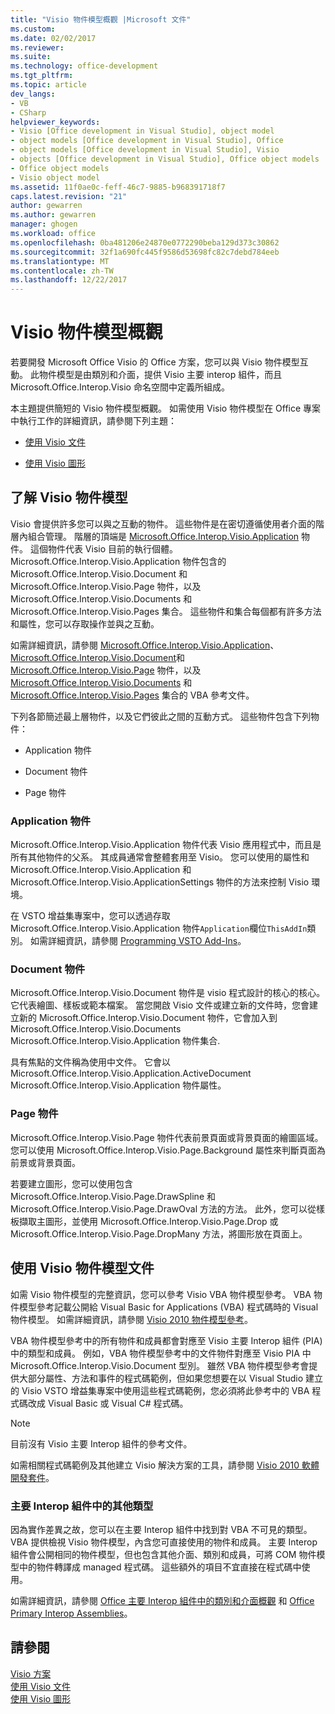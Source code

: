 ```yaml
---
title: "Visio 物件模型概觀 |Microsoft 文件"
ms.custom: 
ms.date: 02/02/2017
ms.reviewer: 
ms.suite: 
ms.technology: office-development
ms.tgt_pltfrm: 
ms.topic: article
dev_langs:
- VB
- CSharp
helpviewer_keywords:
- Visio [Office development in Visual Studio], object model
- object models [Office development in Visual Studio], Office
- object models [Office development in Visual Studio], Visio
- objects [Office development in Visual Studio], Office object models
- Office object models
- Visio object model
ms.assetid: 11f0ae0c-feff-46c7-9885-b968391718f7
caps.latest.revision: "21"
author: gewarren
ms.author: gewarren
manager: ghogen
ms.workload: office
ms.openlocfilehash: 0ba481206e24870e0772290beba129d373c30862
ms.sourcegitcommit: 32f1a690fc445f9586d53698fc82c7debd784eeb
ms.translationtype: MT
ms.contentlocale: zh-TW
ms.lasthandoff: 12/22/2017
---
```

# <a name="visio-object-model-overview"></a>Visio 物件模型概觀
  若要開發 Microsoft Office Visio 的 Office 方案，您可以與 Visio 物件模型互動。 此物件模型是由類別和介面，提供 Visio 主要 interop 組件，而且 Microsoft.Office.Interop.Visio 命名空間中定義所組成。  
  
 本主題提供簡短的 Visio 物件模型概觀。 如需使用 Visio 物件模型在 Office 專案中執行工作的詳細資訊，請參閱下列主題：  
  
-   [使用 Visio 文件](../vsto/working-with-visio-documents.md)  
  
-   [使用 Visio 圖形](../vsto/working-with-visio-shapes.md)  
  
## <a name="understanding-the-visio-object-model"></a>了解 Visio 物件模型  
 Visio 會提供許多您可以與之互動的物件。 這些物件是在密切遵循使用者介面的階層內組合管理。 階層的頂端是 [Microsoft.Office.Interop.Visio.Application](https://msdn.microsoft.com/library/office/ff766485.aspx) 物件。 這個物件代表 Visio 目前的執行個體。 Microsoft.Office.Interop.Visio.Application 物件包含的 Microsoft.Office.Interop.Visio.Document 和 Microsoft.Office.Interop.Visio.Page 物件，以及 Microsoft.Office.Interop.Visio.Documents 和Microsoft.Office.Interop.Visio.Pages 集合。 這些物件和集合每個都有許多方法和屬性，您可以存取操作並與之互動。  
  
 如需詳細資訊，請參閱 [Microsoft.Office.Interop.Visio.Application](https://msdn.microsoft.com/library/office/ff766485.aspx)、 [Microsoft.Office.Interop.Visio.Document](https://msdn.microsoft.com/library/office/ff765575.aspx)和 [Microsoft.Office.Interop.Visio.Page](https://msdn.microsoft.com/library/office/ff767035.aspx) 物件，以及 [Microsoft.Office.Interop.Visio.Documents](https://msdn.microsoft.com/library/office/ff768812.aspx) 和 [Microsoft.Office.Interop.Visio.Pages](https://msdn.microsoft.com/library/office/ff766165.aspx) 集合的 VBA 參考文件。  
  
 下列各節簡述最上層物件，以及它們彼此之間的互動方式。 這些物件包含下列物件：  
  
-   Application 物件  
  
-   Document 物件  
  
-   Page 物件  
  
### <a name="application-object"></a>Application 物件  
 Microsoft.Office.Interop.Visio.Application 物件代表 Visio 應用程式中，而且是所有其他物件的父系。 其成員通常會整體套用至 Visio。 您可以使用的屬性和 Microsoft.Office.Interop.Visio.Application 和 Microsoft.Office.Interop.Visio.ApplicationSettings 物件的方法來控制 Visio 環境。  
  
 在 VSTO 增益集專案中，您可以透過存取 Microsoft.Office.Interop.Visio.Application 物件`Application`欄位`ThisAddIn`類別。 如需詳細資訊，請參閱 [Programming VSTO Add-Ins](../vsto/programming-vsto-add-ins.md)。  
  
### <a name="document-object"></a>Document 物件  
 Microsoft.Office.Interop.Visio.Document 物件是 visio 程式設計的核心的核心。 它代表繪圖、樣板或範本檔案。 當您開啟 Visio 文件或建立新的文件時，您會建立新的 Microsoft.Office.Interop.Visio.Document 物件，它會加入到 Microsoft.Office.Interop.Visio.Documents Microsoft.Office.Interop.Visio.Application 物件集合.  
  
 具有焦點的文件稱為使用中文件。 它會以 Microsoft.Office.Interop.Visio.Application.ActiveDocument Microsoft.Office.Interop.Visio.Application 物件屬性。  
  
### <a name="page-object"></a>Page 物件  
 Microsoft.Office.Interop.Visio.Page 物件代表前景頁面或背景頁面的繪圖區域。 您可以使用 Microsoft.Office.Interop.Visio.Page.Background 屬性來判斷頁面為前景或背景頁面。  
  
 若要建立圖形，您可以使用包含 Microsoft.Office.Interop.Visio.Page.DrawSpline 和 Microsoft.Office.Interop.Visio.Page.DrawOval 方法的方法。 此外，您可以從樣板擷取主圖形，並使用 Microsoft.Office.Interop.Visio.Page.Drop 或 Microsoft.Office.Interop.Visio.Page.DropMany 方法，將圖形放在頁面上。  
  
## <a name="using-the-visio-object-model-documentation"></a>使用 Visio 物件模型文件  
 如需 Visio 物件模型的完整資訊，您可以參考 Visio VBA 物件模型參考。 VBA 物件模型參考記載公開給 Visual Basic for Applications (VBA) 程式碼時的 Visual 物件模型。 如需詳細資訊，請參閱 [Visio 2010 物件模型參考](http://go.microsoft.com/fwlink/?LinkId=199775)。  
  
 VBA 物件模型參考中的所有物件和成員都會對應至 Visio 主要 Interop 組件 (PIA) 中的類型和成員。 例如，VBA 物件模型參考中的文件物件對應至 Visio PIA 中 Microsoft.Office.Interop.Visio.Document 型別。 雖然 VBA 物件模型參考會提供大部分屬性、方法和事件的程式碼範例，但如果您想要在以 Visual Studio 建立的 Visio VSTO 增益集專案中使用這些程式碼範例，您必須將此參考中的 VBA 程式碼改成 Visual Basic 或 Visual C# 程式碼。  
  
> [!NOTE]  
>  目前沒有 Visio 主要 Interop 組件的參考文件。  
  
 如需相關程式碼範例及其他建立 Visio 解決方案的工具，請參閱 [Visio 2010 軟體開發套件](http://go.microsoft.com/fwlink/?LinkId=196501)。  
  
### <a name="additional-types-in-primary-interop-assemblies"></a>主要 Interop 組件中的其他類型  
 因為實作差異之故，您可以在主要 Interop 組件中找到對 VBA 不可見的類型。 VBA 提供檢視 Visio 物件模型，內含您可直接使用的物件和成員。 主要 Interop 組件會公開相同的物件模型，但也包含其他介面、類別和成員，可將 COM 物件模型中的物件轉譯成 managed 程式碼。 這些額外的項目不宜直接在程式碼中使用。  
  
 如需詳細資訊，請參閱 [Office 主要 Interop 組件中的類別和介面概觀](http://go.microsoft.com/fwlink/?LinkId=189592) 和 [Office Primary Interop Assemblies](../vsto/office-primary-interop-assemblies.md)。  
  
## <a name="see-also"></a>請參閱  
 [Visio 方案](../vsto/visio-solutions.md)   
 [使用 Visio 文件](../vsto/working-with-visio-documents.md)   
 [使用 Visio 圖形](../vsto/working-with-visio-shapes.md)  
  
  